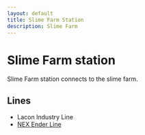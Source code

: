 ```yaml
---
layout: default
title: Slime Farm Station
description: Slime Farm
---
```


# Slime Farm station

Slime Farm station connects to the slime farm.

## Lines

- Lacon Industry Line
- [NEX Ender Line](/rail-lines/nex-ender-line)
